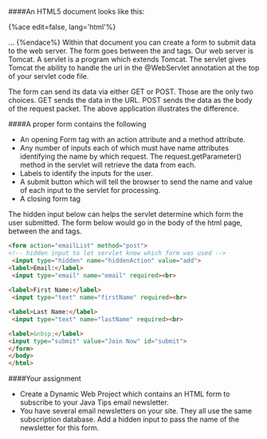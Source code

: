 <!--djw: done-->
####An HTML5 document looks like this:

{%ace edit=false, lang='html'%}
<!DOCTYPE html>
<html lang="en">
<head>
<meta charset="utf-8"/>
<link href="css/some-stylesheet.css" rel="stylesheet"/>
<script src="scripts/some-script.js">
</script>
</head>
<body>
...
</body>
</html>
{%endace%}
Within that document you can create a form to submit data to the web server. The form goes between the <body> and </body> tags. Our web server is Tomcat. A servlet is a program which extends Tomcat. The servlet gives Tomcat the ability to handle the url in the @WebServlet annotation at the top of your servlet code file.

The form can send its data via either GET or POST. Those are the only two choices.  GET sends the data in the URL. POST sends the data as the body of the request packet. The above application illustrates the difference.

####A proper form contains the following
* An opening Form tag with an action attribute and a method attribute.
* Any number of inputs each of which must have name attributes identifying the name by which request. The request.getParameter() method in the servlet will retrieve the data from each.
* Labels to identify the inputs for the user.
* A submit button which will tell the browser to send the name and value of each input to the servlet for processing. 
* A closing form tag
 
The hidden input below can helps the servlet determine which form the user submitted.
The form below would go in the body of the html page, between the <body> and </body> tags.
```html
<form action="emailList" method="post">
<!-- hidden input to let servlet know which form was used -->
 <input type="hidden" name="hiddenAction" value="add">
<label>Email:</label>
 <input type="email" name="email" required><br>
 
<label>First Name:</label>
 <input type="text" name="firstName" required><br>

<label>Last Name:</label>
 <input type="text" name="lastName" required><br>

<label>&nbsp;</label>
<input type="submit" value="Join Now" id="submit">
</form>
</body>
</html>
```
####Your assignment
* Create a Dynamic Web Project which contains an HTML form to subscribe to your Java Tips email newsletter. 
* You have several email newsletters on your site. They all use the same subscription database. Add a hidden input to pass the name of the newsletter for this form.